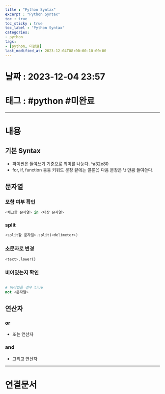```yaml
---
title : "Python Syntax"
excerpt : "Python Syntax"
toc : true
toc_sticky : true
toc_label : "Python Syntax"
categories:
- python
tags:
- [python, 미완료]
last_modified_at: 2023-12-04T08:00:00-10:00:00
---
```


# 날짜 : 2023-12-04 23:57

# 태그 : #python #미완료 
---

# 내용

## 기본 Syntax
- 파이썬은 들여쓰기 기준으로 의미를 나눈다. ^a32e80
- for, if, function 등등 키워드 문장 끝에는 콜론(:) 다음 문장은 \t 만큼 들여쓴다.

## 문자열

### 포함 여부 확인

```python
<체크할 문자열> in <대상 문자열>
```

### split

```python
<split할 문자열>.split(<delimeter>)
```

### 소문자로 변경

```python
<text>.lower()
```

### 비어있는지 확인

```python

# 비어있을 경우 true
not <문자열>
```

## 연산자

### or
- 또는 연산자

### and
- 그리고 연산자

---

# 연결문서
